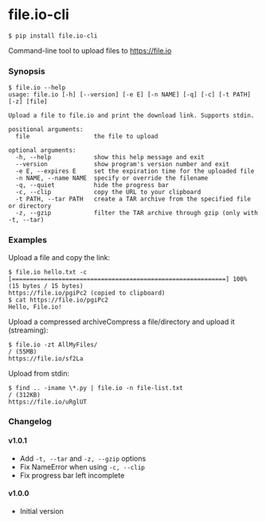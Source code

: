 # file.io-cli

    $ pip install file.io-cli

Command-line tool to upload files to https://file.io

  [file.io]: https://www.file.io

### Synopsis

```
$ file.io --help
usage: file.io [-h] [--version] [-e E] [-n NAME] [-q] [-c] [-t PATH] [-z] [file]

Upload a file to file.io and print the download link. Supports stdin.

positional arguments:
  file                  the file to upload

optional arguments:
  -h, --help            show this help message and exit
  --version             show program's version number and exit
  -e E, --expires E     set the expiration time for the uploaded file
  -n NAME, --name NAME  specify or override the filename
  -q, --quiet           hide the progress bar
  -c, --clip            copy the URL to your clipboard
  -t PATH, --tar PATH   create a TAR archive from the specified file or directory
  -z, --gzip            filter the TAR archive through gzip (only with -t, --tar)
```

### Examples

Upload a file and copy the link:

```
$ file.io hello.txt -c
[============================================================] 100% (15 bytes / 15 bytes)
https://file.io/pgiPc2 (copied to clipboard)
$ cat https://file.io/pgiPc2
Hello, File.io!
```

Upload a compressed archiveCompress a file/directory and upload it (streaming):

```
$ file.io -zt AllMyFiles/
/ (55MB)
https://file.io/sf2La
```

Upload from stdin:

```
$ find .. -iname \*.py | file.io -n file-list.txt
/ (312KB)
https://file.io/uRglUT
```

### Changelog

#### v1.0.1

* Add `-t, --tar` and `-z, --gzip` options
* Fix NameError when using `-c, --clip`
* Fix progress bar left incomplete

#### v1.0.0

* Initial version
